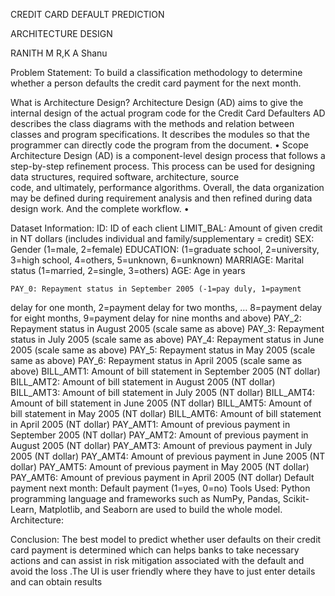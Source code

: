 


CREDIT CARD DEFAULT PREDICTION

ARCHITECTURE DESIGN 


RANITH M R,K A Shanu



Problem Statement:
To build a classification methodology to determine whether a person defaults the credit card payment for the next month. 

 What is Architecture Design? 
Architecture Design (AD) aims to give the internal design of the  actual program code for the Credit Card Defaulters  AD describes the class diagrams with the methods and relation  between classes and program specifications. It describes the modules  so that the programmer can directly code the program from the  document. 
• Scope 
Architecture Design (AD) is a component-level design process that  follows a step-by-step refinement process. This process can be used  for designing data structures, required software, architecture, source  
code, and ultimately, performance algorithms. Overall, the data  organization may be defined during requirement analysis and then  refined during data design work. And the complete workflow. •
 


Dataset Information: 
ID: ID of each client 
LIMIT_BAL: Amount of given credit in NT dollars (includes individual  and family/supplementary = credit) 
SEX: Gender (1=male, 2=female) 
EDUCATION: (1=graduate school, 2=university, 3=high school, 4=others,  5=unknown, 6=unknown) 
MARRIAGE: Marital status (1=married, 2=single, 3=others) AGE: Age in years 

    PAY_0: Repayment status in September 2005 (-1=pay duly, 1=payment 
delay for one month, 2=payment delay for two months, … 8=payment  delay for eight months, 9=payment delay for nine months and above) 
PAY_2: Repayment status in August 2005 (scale same as above) PAY_3: Repayment status in July 2005 (scale same as above) 
PAY_4: Repayment status in June 2005 (scale same as above) 
PAY_5: Repayment status in May 2005 (scale same as above) 
PAY_6: Repayment status in April 2005 (scale same as above) BILL_AMT1: Amount of bill statement in September 2005 (NT dollar) BILL_AMT2: Amount of bill statement in August 2005 (NT dollar) BILL_AMT3: Amount of bill statement in July 2005 (NT dollar) BILL_AMT4: Amount of bill statement in June 2005 (NT dollar) BILL_AMT5: Amount of bill statement in May 2005 (NT dollar) BILL_AMT6: Amount of bill statement in April 2005 (NT dollar) PAY_AMT1: Amount of previous payment in September 2005 (NT dollar) 
PAY_AMT2: Amount of previous payment in August 2005 (NT dollar) PAY_AMT3: Amount of previous payment in July 2005 (NT dollar) PAY_AMT4: Amount of previous payment in June 2005 (NT dollar) PAY_AMT5: Amount of previous payment in May 2005 (NT dollar) PAY_AMT6: Amount of previous payment in April 2005 (NT dollar) Default payment next month: Default payment (1=yes, 0=no)
Tools Used: 
Python programming language and frameworks such as NumPy, Pandas,  Scikit-Learn, Matplotlib, and Seaborn are used to build the whole model.
Architecture:






Conclusion:
The best model to predict whether user defaults on their credit card payment is determined which can helps banks to take necessary actions and can assist in risk mitigation associated with the default and avoid the loss .The UI is user friendly where they have to just enter details and can obtain results



